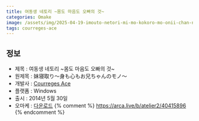 ```yaml
---
title: 여동생 네토리 ~몸도 마음도 오빠의 것~
categories: Omake
image: /assets/img/2025-04-19-imouto-netori-mi-mo-kokoro-mo-onii-chan-no-mono-1.jpg
tags: courreges-ace
---
```


## 정보

* 제목 : 여동생 네토리 ~몸도 마음도 오빠의 것~
* 원제목 : 妹寝取り～身も心もお兄ちゃんのモノ～
* 개발사 : [Courreges Ace](/tags/courreges-ace)
* 플랫폼 : Windows
* 출시 : 2014년 5월 30일
* 오마케 : [다운로드](/assets/omake/imouto-netori-mi-mo-kokoro-mo-onii-chan-no-mono.zip)
{% comment %}
https://arca.live/b/atelier2/40415896
{% endcomment %}
